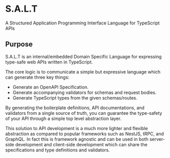 # S.A.L.T
A Structured Application Programming Interface Language for TypeScript APIs

## Purpose
S.A.L.T is an internal/embedded Domain Specific Language for expressing type-safe web APIs written in TypeScript.

The core logic is to communicate a simple but expressive language which can generate three key things:
- Generate an OpenAPI Specification.
- Generate accompanying validators for schemas and request bodies.
- Generate TypeScript types from the given schemas/routes.

By generating the boilerplate definitions, API documentations, and validators from a single source of truth, you can guarantee the type-safety of your API through a simple top level abstraction layer.

This solution to API development is a much more lighter and flexible abstraction as compared to popular frameworks such as NestJS, tRPC, and GraphQL. In fact this is framework agnostic and can be used in both server-side development and client-side development which can share the specifications and type definitions and validators.
